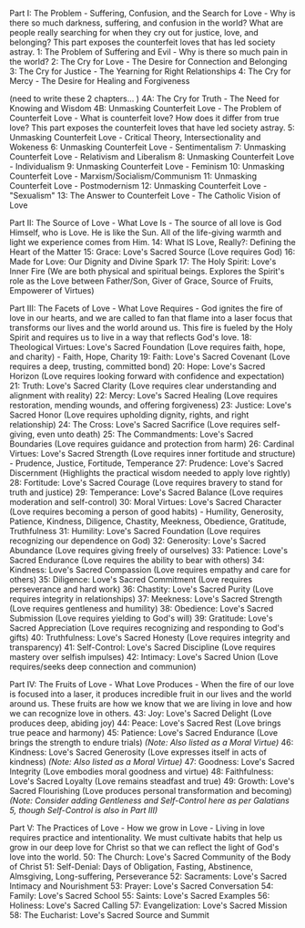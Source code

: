 Part I: The Problem - Suffering, Confusion, and the Search for Love - Why is there so much darkness, suffering, and confusion in the world? What are people really searching for when they cry out for justice, love, and belonging? This part exposes the counterfeit loves that has led society astray.
1: The Problem of Suffering and Evil - Why is there so much pain in the world?
2: The Cry for Love - The Desire for Connection and Belonging
3: The Cry for Justice - The Yearning for Right Relationships
4: The Cry for Mercy - The Desire for Healing and Forgiveness

(need to write these 2 chapters... )
4A: The Cry for Truth - The Need for Knowing and Wisdom
4B: Unmasking Counterfeit Love - The Problem of Counterfeit Love - What is counterfeit love? How does it differ from true love? This part exposes the counterfeit loves that have led society astray.
5: Unmasking Counterfeit Love - Critical Theory, Intersectionality and Wokeness
6: Unmasking Counterfeit Love - Sentimentalism
7: Unmasking Counterfeit Love - Relativism and Liberalism
8: Unmasking Counterfeit Love - Individualism
9: Unmasking Counterfeit Love - Feminism
10: Unmasking Counterfeit Love - Marxism/Socialism/Communism
11: Unmasking Counterfeit Love - Postmodernism
12: Unmasking Counterfeit Love - "Sexualism"
13: The Answer to Counterfeit Love - The Catholic Vision of Love

Part II: The Source of Love - What Love Is - The source of all love is God Himself, who is Love. He is like the Sun. All of the life-giving warmth and light we experience comes from Him.
14: What IS Love, Really?: Defining the Heart of the Matter
15: Grace: Love's Sacred Source (Love requires God)
16: Made for Love: Our Dignity and Divine Spark
17: The Holy Spirit: Love's Inner Fire (We are both physical and spiritual beings. Explores the Spirit's role as the Love between Father/Son, Giver of Grace, Source of Fruits, Empowerer of Virtues)

Part III: The Facets of Love - What Love Requires - God ignites the fire of love in our hearts, and we are called to fan that flame into a laser focus that transforms our lives and the world around us. This fire is fueled by the Holy Spirit and requires us to live in a way that reflects God's love.
18: Theological Virtues: Love's Sacred Foundation (Love requires faith, hope, and charity) - Faith, Hope, Charity
19: Faith: Love's Sacred Covenant (Love requires a deep, trusting, committed bond)
20: Hope: Love's Sacred Horizon (Love requires looking forward with confidence and expectation)
21: Truth: Love's Sacred Clarity (Love requires clear understanding and alignment with reality)
22: Mercy: Love's Sacred Healing (Love requires restoration, mending wounds, and offering forgiveness)
23: Justice: Love's Sacred Honor (Love requires upholding dignity, rights, and right relationship)
24: The Cross: Love's Sacred Sacrifice (Love requires self-giving, even unto death)
25: The Commandments: Love's Sacred Boundaries (Love requires guidance and protection from harm)
26: Cardinal Virtues: Love's Sacred Strength (Love requires inner fortitude and structure) - Prudence, Justice, Fortitude, Temperance
27: Prudence: Love's Sacred Discernment (Highlights the practical wisdom needed to apply love rightly)
28: Fortitude: Love's Sacred Courage (Love requires bravery to stand for truth and justice)
29: Temperance: Love's Sacred Balance (Love requires moderation and self-control)
30: Moral Virtues: Love's Sacred Character (Love requires becoming a person of good habits) - Humility, Generosity, Patience, Kindness, Diligence, Chastity, Meekness, Obedience, Gratitude, Truthfulness
31: Humility: Love's Sacred Foundation (Love requires recognizing our dependence on God)
32: Generosity: Love's Sacred Abundance (Love requires giving freely of ourselves)
33: Patience: Love's Sacred Endurance (Love requires the ability to bear with others)
34: Kindness: Love's Sacred Compassion (Love requires empathy and care for others)
35: Diligence: Love's Sacred Commitment (Love requires perseverance and hard work)
36: Chastity: Love's Sacred Purity (Love requires integrity in relationships)
37: Meekness: Love's Sacred Strength (Love requires gentleness and humility)
38: Obedience: Love's Sacred Submission (Love requires yielding to God's will)
39: Gratitude: Love's Sacred Appreciation (Love requires recognizing and responding to God's gifts)
40: Truthfulness: Love's Sacred Honesty (Love requires integrity and transparency)
41: Self-Control: Love's Sacred Discipline (Love requires mastery over selfish impulses)
42: Intimacy: Love's Sacred Union (Love requires/seeks deep connection and communion)

Part IV: The Fruits of Love - What Love Produces - When the fire of our love is focused into a laser, it produces incredible fruit in our lives and the world around us. These fruits are how we know that we are living in love and how we can recognize love in others.
43: Joy: Love's Sacred Delight (Love produces deep, abiding joy)
44: Peace: Love's Sacred Rest (Love brings true peace and harmony)
45: Patience: Love's Sacred Endurance (Love brings the strength to endure trials) *(Note: Also listed as a Moral Virtue)*
46: Kindness: Love's Sacred Generosity (Love expresses itself in acts of kindness) *(Note: Also listed as a Moral Virtue)*
47: Goodness: Love's Sacred Integrity (Love embodies moral goodness and virtue)
48: Faithfulness: Love's Sacred Loyalty (Love remains steadfast and true)
49: Growth: Love's Sacred Flourishing (Love produces personal transformation and becoming)
*(Note: Consider adding Gentleness and Self-Control here as per Galatians 5, though Self-Control is also in Part III)*

Part V: The Practices of Love - How we grow in Love - Living in love requires practice and intentionality. We must cultivate habits that help us grow in our deep love for Christ so that we can reflect the light of God's love into the world.
50: The Church: Love's Sacred Community of the Body of Christ
51: Self-Denial: Days of Obligation, Fasting, Abstinence, Almsgiving, Long-suffering, Perseverance
52: Sacraments: Love's Sacred Intimacy and Nourishment
53: Prayer: Love's Sacred Conversation
54: Family: Love's Sacred School
55: Saints: Love's Sacred Examples
56: Holiness: Love's Sacred Calling
57: Evangelization: Love's Sacred Mission
58: The Eucharist: Love's Sacred Source and Summit
